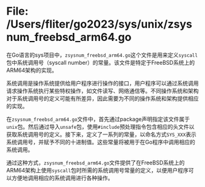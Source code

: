 # File: /Users/fliter/go2023/sys/unix/zsysnum_freebsd_arm64.go

在Go语言的sys项目中，`zsysnum_freebsd_arm64.go`这个文件是用来定义`syscall`包中系统调用号（syscall number）的常量。该文件是特定于FreeBSD系统上的ARM64架构的实现。

系统调用是操作系统提供给用户程序进行操作的接口，用户程序可以通过系统调用请求操作系统执行某些特权操作，如文件读写、网络通信等。不同操作系统和架构对于系统调用号的定义可能有所差异，因此需要为不同的操作系统和架构提供相应的实现。

在`zsysnum_freebsd_arm64.go`文件中，首先通过package声明指定该文件属于`unix`包。然后通过导入`unsafe`包，使用`#include`预处理指令包含相应的头文件以获取系统调用号的定义。接下来，定义了一系列的常量，以命名方式`SYS_XXX`表示系统调用号，并赋予不同的十进制值。这些常量将被用于在Go程序中调用相应的系统调用。

通过这种方式，`zsysnum_freebsd_arm64.go`文件提供了在FreeBSD系统上的ARM64架构上使用`syscall`包时所需的系统调用号常量的定义，以便用户程序可以方便地调用相应的系统调用进行各种操作。

